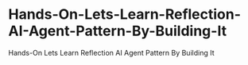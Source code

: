 # Hands-On-Lets-Learn-Reflection-AI-Agent-Pattern-By-Building-It
Hands-On Lets Learn Reflection AI Agent Pattern By Building It
